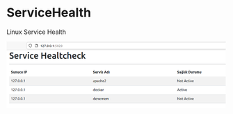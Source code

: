 # ServiceHealth
Linux Service Health



![](https://github.com/mrtyildiz/ServiceHealth/blob/main/1.png?raw=true)
